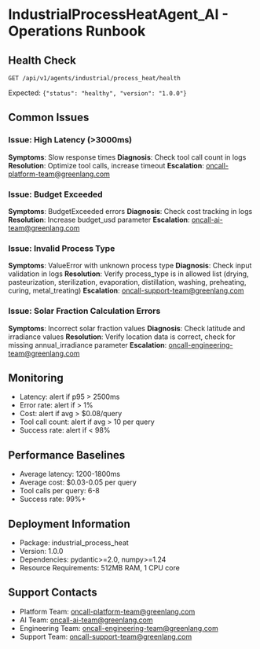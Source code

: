 # IndustrialProcessHeatAgent_AI - Operations Runbook

## Health Check
`GET /api/v1/agents/industrial/process_heat/health`

Expected: `{"status": "healthy", "version": "1.0.0"}`

## Common Issues

### Issue: High Latency (>3000ms)
**Symptoms**: Slow response times
**Diagnosis**: Check tool call count in logs
**Resolution**: Optimize tool calls, increase timeout
**Escalation**: oncall-platform-team@greenlang.com

### Issue: Budget Exceeded
**Symptoms**: BudgetExceeded errors
**Diagnosis**: Check cost tracking in logs
**Resolution**: Increase budget_usd parameter
**Escalation**: oncall-ai-team@greenlang.com

### Issue: Invalid Process Type
**Symptoms**: ValueError with unknown process type
**Diagnosis**: Check input validation in logs
**Resolution**: Verify process_type is in allowed list (drying, pasteurization, sterilization, evaporation, distillation, washing, preheating, curing, metal_treating)
**Escalation**: oncall-support-team@greenlang.com

### Issue: Solar Fraction Calculation Errors
**Symptoms**: Incorrect solar fraction values
**Diagnosis**: Check latitude and irradiance values
**Resolution**: Verify location data is correct, check for missing annual_irradiance parameter
**Escalation**: oncall-engineering-team@greenlang.com

## Monitoring
- Latency: alert if p95 > 2500ms
- Error rate: alert if > 1%
- Cost: alert if avg > $0.08/query
- Tool call count: alert if avg > 10 per query
- Success rate: alert if < 98%

## Performance Baselines
- Average latency: 1200-1800ms
- Average cost: $0.03-0.05 per query
- Tool calls per query: 6-8
- Success rate: 99%+

## Deployment Information
- Package: industrial_process_heat
- Version: 1.0.0
- Dependencies: pydantic>=2.0, numpy>=1.24
- Resource Requirements: 512MB RAM, 1 CPU core

## Support Contacts
- Platform Team: oncall-platform-team@greenlang.com
- AI Team: oncall-ai-team@greenlang.com
- Engineering Team: oncall-engineering-team@greenlang.com
- Support Team: oncall-support-team@greenlang.com
